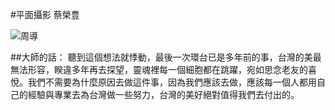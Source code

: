 #平面攝影 蔡榮豊

![周導](http://i.imgur.com/KWb8PJt.jpg)

##大師的話：
聽到這個想法就悸動，最後一次環台已是多年前的事，台灣的美最無法形容，睽違多年再去探望，靈魂裡每一個細胞都在跳躍，宛如思念老友的喜悅。我們不需要為什麼原因去做這件事，因為我們應該去做，應該每一個人都用自己的經驗與專業去為台灣做一些努力，台灣的美好絕對值得我們去付出的。